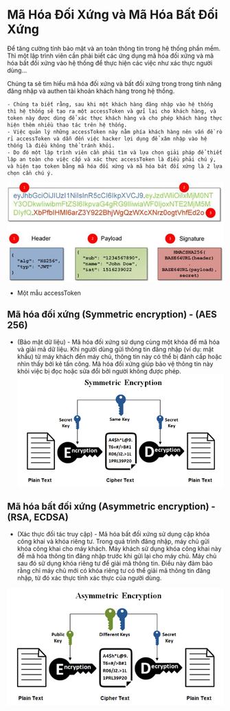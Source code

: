 # Mã Hóa Đối Xứng và Mã Hóa Bất Đối Xứng

Để tăng cường tính bảo mật và an toàn thông tin trong hệ thống phần mềm. Thì một lập trình viên cần phải biết các ứng dụng mã hóa đối xứng và mã hóa bất đối xứng vào hệ thống để thực hiện các việc như xác thực người dùng...

Chúng ta sẽ tìm hiểu mã hóa đối xứng và bất đối xứng trong trong tính năng đăng nhập và authen tài khoản khách hàng trong hệ thống.
    
    - Chúng ta biết rằng, sau khi một khách hàng đăng nhập vào hệ thống thì hệ thống sẽ tạo ra một accessToken và gửi lại cho khách hàng, và token này được dùng để xác thực khách hàng và cho phép khách hàng thực hiện thêm nhiều thao tác trên hệ thống.
    - Việc quản lý những accessToken này nằm phía khách hàng nên vấn đề rò rỉ accessToken và dẫn đến việc hacker lợi dụng để xâm nhập vào hệ thống là điều không thể tránh khỏi.
    - Do đó một lập trình viên cần phải tìm và lựa chọn giải pháp để thiết lập an toàn cho việc cấp và xác thực accessToken là điều phải chú ý, và hiện tạo token bằng mã hóa đối xứng và mã hóa bát đối xứng là 2 lựa chọn cần chú ý.
    
![](/Symmetric-Asymmetric/images/AccessToken.jpg)
- Một mẫu accessToken

## Mã hóa đối xứng (Symmetric encryption) - (AES 256)
- (Bảo mật dữ liệu) - Mã hóa đối xứng sử dụng cùng một khóa để mã hóa và giải mã dữ liệu. Khi người dùng gửi thông tin đăng nhập (ví dụ: mật khẩu) từ máy khách đến máy chủ, thông tin này có thể bị đánh cắp hoặc nhìn thấy bởi kẻ tấn công. Mã hóa đối xứng giúp bảo vệ thông tin này khỏi việc bị đọc hoặc sửa đổi bởi người không được phép.
![](/Symmetric-Asymmetric/images/Symmetric-Encryption.png)

## Mã hóa bất đối xứng (Asymmetric encryption) - (RSA, ECDSA)
- (Xác thực đối tác truy cập) - Mã hóa bất đối xứng sử dụng cặp khóa công khai và khóa riêng tư. Trong quá trình đăng nhập, máy chủ gửi khóa công khai cho máy khách. Máy khách sử dụng khóa công khai này để mã hóa thông tin đăng nhập trước khi gửi lại cho máy chủ. Máy chủ sau đó sử dụng khóa riêng tư để giải mã thông tin. Điều này đảm bảo rằng chỉ máy chủ mới có khóa riêng tư có thể giải mã thông tin đăng nhập, từ đó xác thực tính xác thực của người dùng.

![](/Symmetric-Asymmetric/images/Asymmetric-Encryption.png)


